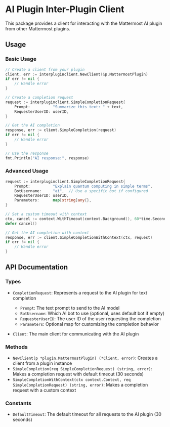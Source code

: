 # AI Plugin Inter-Plugin Client

This package provides a client for interacting with the Mattermost AI plugin from other Mattermost plugins.

## Usage

### Basic Usage

```go
// Create a client from your plugin
client, err := interpluginclient.NewClient(&p.MattermostPlugin)
if err != nil {
    // Handle error
}

// Create a completion request
request := interpluginclient.SimpleCompletionRequest{
    Prompt:          "Summarize this text: " + text,
    RequesterUserID: userID,
}

// Get the AI completion
response, err := client.SimpleCompletion(request)
if err != nil {
    // Handle error
}

// Use the response
fmt.Println("AI response:", response)
```

### Advanced Usage

```go
request := interpluginclient.SimpleCompletionRequest{
    Prompt:          "Explain quantum computing in simple terms",
    BotUsername:     "ai",  // Use a specific bot if configured
    RequesterUserID: userID,
    Parameters:      map[string]any{},
}

// Set a custom timeout with context
ctx, cancel := context.WithTimeout(context.Background(), 60*time.Second)
defer cancel()

// Get the AI completion with context
response, err := client.SimpleCompletionWithContext(ctx, request)
if err != nil {
    // Handle error
}
```

## API Documentation

### Types

- `CompletionRequest`: Represents a request to the AI plugin for text completion
  - `Prompt`: The text prompt to send to the AI model
  - `BotUsername`: Which AI bot to use (optional, uses default bot if empty)
  - `RequesterUserID`: The user ID of the user requesting the completion
  - `Parameters`: Optional map for customizing the completion behavior

- `Client`: The main client for communicating with the AI plugin

### Methods

- `NewClient(p *plugin.MattermostPlugin) (*Client, error)`: Creates a client from a plugin instance
- `SimpleCompletion(req SimpleCompletionRequest) (string, error)`: Makes a completion request with default timeout (30 seconds)
- `SimpleCompletionWithContext(ctx context.Context, req SimpleCompletionRequest) (string, error)`: Makes a completion request with a custom context

### Constants

- `DefaultTimeout`: The default timeout for all requests to the AI plugin (30 seconds)
